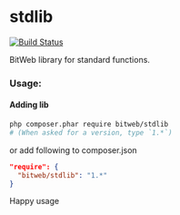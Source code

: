 stdlib
=======

[![Build Status](https://travis-ci.org/BitWeb/stdlib.png?branch=master)](https://travis-ci.org/BitWeb/stdlib)

BitWeb library for standard functions.

### Usage:

#### Adding lib
```sh
php composer.phar require bitweb/stdlib
# (When asked for a version, type `1.*`)
```

or add following to composer.json

```json
"require": {
  "bitweb/stdlib": "1.*"
}
```

Happy usage
